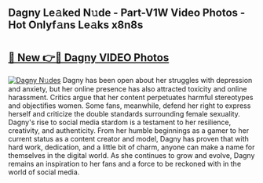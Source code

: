 ## Dagny Le𝚊ked N𝚞de - Part-V1W Video Photos - Hot Onlyf𝚊ns Le𝚊ks x8n8s

# <h2><a href="http://ab2982.deff.icu/?id=Dagny">🔗 New 👉🔴 Dagny VIDEO Photos</a></h2>

[![Dagny N𝚞des](https://i.imgur.com/rIISA9y.gif)](http://ab2982.deff.icu/?id=Dagny)
Dagny has been open about her struggles with depression and anxiety, but her online presence has also attracted toxicity and online harassment. Critics argue that her content perpetuates harmful stereotypes and objectifies women. Some fans, meanwhile, defend her right to express herself and criticize the double standards surrounding female sexuality. Dagny's rise to social media stardom is a testament to her resilience, creativity, and authenticity. From her humble beginnings as a gamer to her current status as a content creator and model, Dagny has proven that with hard work, dedication, and a little bit of charm, anyone can make a name for themselves in the digital world. As she continues to grow and evolve, Dagny remains an inspiration to her fans and a force to be reckoned with in the world of social media.
